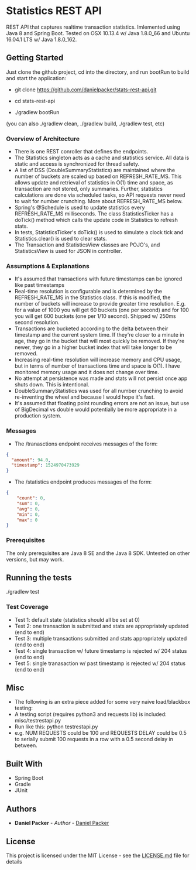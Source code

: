 # Statistics REST API

REST API that captures realtime transaction statistics. Imlemented using Java 8 and Spring Boot. Tested on OSX 10.13.4 w/ Java 1.8.0_66 and Ubuntu 16.04.1 LTS w/ Java 1.8.0_162.

## Getting Started

Just clone the github project, cd into the directory, and run bootRun to build and start the application:

* git clone https://github.com/danielpacker/stats-rest-api.git

* cd stats-rest-api

* ./gradlew bootRun

(you can also ./gradlew clean, ./gradlew build, ./gradlew test, etc)

### Overview of Architecture

* There is one REST conroller that defines the endpoints.
* The Statistics singleton acts as a cache and statistics service. All data is static and access is synchronized for thread safety.
* A list of DSS (DoubleSummaryStatistics) are maintained where the number of buckets are scaled up based on REFRESH_RATE_MS. This allows update and retrieval of statistics in O(1) time and space, as transaction are not stored, only summaries. Further, statistics calculations are done via scheduled tasks, so API requests never need to wait for number crunching. More about REFRESH_RATE_MS below.
* Spring's @Schedule is used to update statistics every REFRESH_RATE_MS milliseconds. The class StatisticsTicker has a doTick() method which calls the update code in Statistics to refresh stats.
* In tests, StatisticsTicker's doTick() is used to simulate a clock tick and Statistics.clear() is used to clear stats.
* The Transaction and StatisticsView classes are POJO's, and StatisticsView is used for JSON in controller.

### Assumptions & Explanations

* It's assumed that transactions with future timestamps can be ignored like past timestamps
* Real-time resolution is configurable and is determined by the REFRESH_RATE_MS in the Statistics class. If this is modified, the number of buckets will increase to provide greater time resolution. E.g. for a value of 1000 you will get 60 buckets (one per second) and for 100 you will get 600 buckets (one per 1/10 second). Shipped w/ 250ms second resolution.
* Transactions are bucketed according to the delta between their timestamp and the current system time. If they're closer to a minute in age, they go in the bucket that will most quickly be removed. If they're newer, they go in a higher bucket index that will take longer to be removed.
* Increasing real-time resolution will increase memory and CPU usage, but in terms of number of transactions time and space is O(1). I have monitored memory usage and it does not change over time.
* No attempt at persistence was made and stats will not persist once app shuts down. This is intentional.
* DoubleSummaryStatistics was used for all number crunching to avoid re-inventing the wheel and because I would hope it's fast. 
* It's assumed that floating point rounding errors are not an issue, but use of BigDecimal vs double would potentially be more appropriate in a production system.

### Messages

* The /tranasctions endpoint receives messages of the form:

```JSON
{
  "amount": 94.0, 
  "timestamp": 1524970473929
}
```

* The /statistics endpoint produces messages of the form:

```JSON
{
    "count": 0,
    "sum": 0,
    "avg": 0,
    "min": 0,
    "max": 0
}
```

### Prerequisites

The only prerequisites are Java 8 SE and the Java 8 SDK. Untested on other versions, but may work.

## Running the tests

./gradlew test

### Test Coverage

* Test 1: default state (statistics should all be set at 0)
* Test 2: one transaction is submitted and stats are appropriately updated (end to end)
* Test 3: multiple transactions submitted and stats appropriately updated (end to end)
* Test 4: single transaction w/ future timestamp is rejected w/ 204 status (end to end)
* Test 5: single tranasaction w/ past timestamp is rejected w/ 204 status (end to end)

## Misc

* The following is an extra piece added for some very naive load/blackbox testing:
* A testing script (requires python3 and requests lib) is included: misc/testrestapi.py
* Run like this: python testrestapi.py <NUM REQUESTS> <REQUESTS DELAY>
* e.g. NUM REQUESTS could be 100 and REQUESTS DELAY could be 0.5 to serially submit 100 requests in a row with a 0.5 second delay in between.

## Built With

* Spring Boot
* Gradle
* JUnit

## Authors

* **Daniel Packer** - *Author* - [Daniel Packer](https://github.com/danielpacker)

## License

This project is licensed under the MIT License - see the [LICENSE.md](LICENSE.md) file for details

